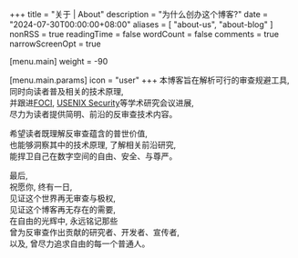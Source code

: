 +++
title = "关于 | About"
description = "为什么创办这个博客?"
date = "2024-07-30T00:00:00+08:00"
aliases = [ "about-us", "about-blog" ]
nonRSS = true
readingTime = false
wordCount = false
comments = true
narrowScreenOpt = true

[menu.main]
weight = -90

  [menu.main.params]
  icon = "user"
+++
本博客旨在解析可行的审查规避工具, <br>
同时向读者普及相关的技术原理, <br>
并跟进[FOCI](https://foci.community/), [USENIX Security](https://www.usenix.org/conference/usenixsecurity24)等学术研究会议进展, <br>
尽力为读者提供简明、前沿的反审查技术内容。

希望读者既理解反审查蕴含的普世价值, <br>
也能够洞察其中的技术原理, 了解相关前沿研究, <br>
能捍卫自己在数字空间的自由、安全、与尊严。<br>

最后, <br>
祝愿你, 终有一日, <br>
见证这个世界再无审查与极权, <br>
见证这个博客再无存在的需要, <br>
在自由的光辉中, 永远铭记那些<br>
曾为反审查作出贡献的研究者、开发者、宣传者, <br>
以及, 曾尽力追求自由的每一个普通人。

